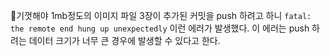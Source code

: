 기껏해야 1mb정도의 이미지 파일 3장이 추가된 커밋을 push 하려고 하니 `fatal: the remote end hung up unexpectedly` 이런 에러가 발생했다. 이 에러는 push 하려는 데이터 크기가 너무 큰 경우에 발생할 수 있다고 한다.